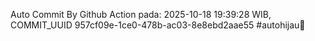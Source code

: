 Auto Commit By Github Action pada: 2025-10-18 19:39:28 WIB, COMMIT_UUID 957cf09e-1ce0-478b-ac03-8e8ebd2aae55 #autohijau🗿
